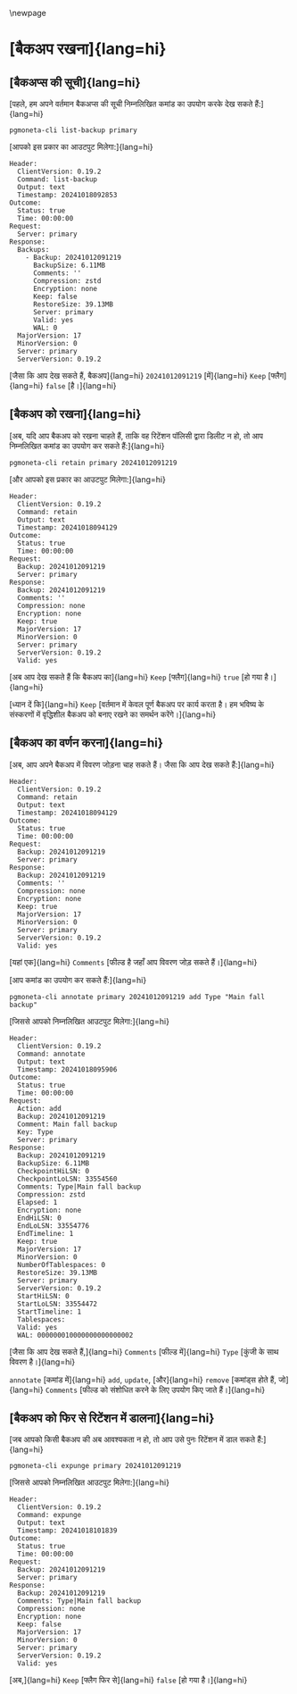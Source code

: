 \newpage

# [बैकअप रखना]{lang=hi}

## [बैकअप्स की सूची]{lang=hi}

[पहले, हम अपने वर्तमान बैकअप्स की सूची निम्नलिखित कमांड का उपयोग करके देख सकते हैं:]{lang=hi}

```
pgmoneta-cli list-backup primary
```

[आपको इस प्रकार का आउटपुट मिलेगा:]{lang=hi}

```
Header: 
  ClientVersion: 0.19.2
  Command: list-backup
  Output: text
  Timestamp: 20241018092853
Outcome: 
  Status: true
  Time: 00:00:00
Request: 
  Server: primary
Response: 
  Backups: 
    - Backup: 20241012091219
      BackupSize: 6.11MB
      Comments: ''
      Compression: zstd
      Encryption: none
      Keep: false
      RestoreSize: 39.13MB
      Server: primary
      Valid: yes
      WAL: 0
  MajorVersion: 17
  MinorVersion: 0
  Server: primary
  ServerVersion: 0.19.2
```

[जैसा कि आप देख सकते हैं, बैकअप]{lang=hi} `20241012091219` [में]{lang=hi} `Keep` [फ्लैग]{lang=hi} `false` [है।]{lang=hi}

## [बैकअप को रखना]{lang=hi}

[अब, यदि आप बैकअप को रखना चाहते हैं, ताकि वह रिटेंशन पॉलिसी द्वारा डिलीट न हो, तो आप निम्नलिखित कमांड का उपयोग कर सकते हैं:]{lang=hi}

```
pgmoneta-cli retain primary 20241012091219
```

[और आपको इस प्रकार का आउटपुट मिलेगा:]{lang=hi}

```
Header: 
  ClientVersion: 0.19.2
  Command: retain
  Output: text
  Timestamp: 20241018094129
Outcome: 
  Status: true
  Time: 00:00:00
Request: 
  Backup: 20241012091219
  Server: primary
Response: 
  Backup: 20241012091219
  Comments: ''
  Compression: none
  Encryption: none
  Keep: true
  MajorVersion: 17
  MinorVersion: 0
  Server: primary
  ServerVersion: 0.19.2
  Valid: yes
```

[अब आप देख सकते हैं कि बैकअप का]{lang=hi} `Keep` [फ्लैग]{lang=hi} `true` [हो गया है।]{lang=hi}

[ध्यान दें कि]{lang=hi} `Keep` [वर्तमान में केवल पूर्ण बैकअप पर कार्य करता है। हम भविष्य के संस्करणों में वृद्धिशील बैकअप को बनाए रखने का समर्थन करेंगे।]{lang=hi}

## [बैकअप का वर्णन करना]{lang=hi}

[अब, आप अपने बैकअप में विवरण जोड़ना चाह सकते हैं। जैसा कि आप देख सकते हैं:]{lang=hi}

```
Header: 
  ClientVersion: 0.19.2
  Command: retain
  Output: text
  Timestamp: 20241018094129
Outcome: 
  Status: true
  Time: 00:00:00
Request: 
  Backup: 20241012091219
  Server: primary
Response: 
  Backup: 20241012091219
  Comments: ''
  Compression: none
  Encryption: none
  Keep: true
  MajorVersion: 17
  MinorVersion: 0
  Server: primary
  ServerVersion: 0.19.2
  Valid: yes
```

[यहां एक]{lang=hi} `Comments` [फील्ड है जहाँ आप विवरण जोड़ सकते हैं।]{lang=hi}

[आप कमांड का उपयोग कर सकते हैं:]{lang=hi}

```
pgmoneta-cli annotate primary 20241012091219 add Type "Main fall backup"
```

[जिससे आपको निम्नलिखित आउटपुट मिलेगा:]{lang=hi}

```
Header: 
  ClientVersion: 0.19.2
  Command: annotate
  Output: text
  Timestamp: 20241018095906
Outcome: 
  Status: true
  Time: 00:00:00
Request: 
  Action: add
  Backup: 20241012091219
  Comment: Main fall backup
  Key: Type
  Server: primary
Response: 
  Backup: 20241012091219
  BackupSize: 6.11MB
  CheckpointHiLSN: 0
  CheckpointLoLSN: 33554560
  Comments: Type|Main fall backup
  Compression: zstd
  Elapsed: 1
  Encryption: none
  EndHiLSN: 0
  EndLoLSN: 33554776
  EndTimeline: 1
  Keep: true
  MajorVersion: 17
  MinorVersion: 0
  NumberOfTablespaces: 0
  RestoreSize: 39.13MB
  Server: primary
  ServerVersion: 0.19.2
  StartHiLSN: 0
  StartLoLSN: 33554472
  StartTimeline: 1
  Tablespaces: 
  Valid: yes
  WAL: 000000010000000000000002
```

[जैसा कि आप देख सकते हैं,]{lang=hi} `Comments` [फील्ड में]{lang=hi} `Type` [कुंजी के साथ विवरण है।]{lang=hi}

`annotate` [कमांड में]{lang=hi} `add`, `update`, [और]{lang=hi} `remove` [कमांड्स होते हैं, जो]{lang=hi} `Comments` [फील्ड को संशोधित करने के लिए उपयोग किए जाते हैं।]{lang=hi}

## [बैकअप को फिर से रिटेंशन में डालना]{lang=hi}

[जब आपको किसी बैकअप की अब आवश्यकता न हो, तो आप उसे पुनः रिटेंशन में डाल सकते हैं:]{lang=hi}

```
pgmoneta-cli expunge primary 20241012091219
```

[जिससे आपको निम्नलिखित आउटपुट मिलेगा:]{lang=hi}

```
Header: 
  ClientVersion: 0.19.2
  Command: expunge
  Output: text
  Timestamp: 20241018101839
Outcome: 
  Status: true
  Time: 00:00:00
Request: 
  Backup: 20241012091219
  Server: primary
Response: 
  Backup: 20241012091219
  Comments: Type|Main fall backup
  Compression: none
  Encryption: none
  Keep: false
  MajorVersion: 17
  MinorVersion: 0
  Server: primary
  ServerVersion: 0.19.2
  Valid: yes
```

[अब,]{lang=hi} `Keep` [फ्लैग फिर से]{lang=hi} `false` [हो गया है।]{lang=hi}
